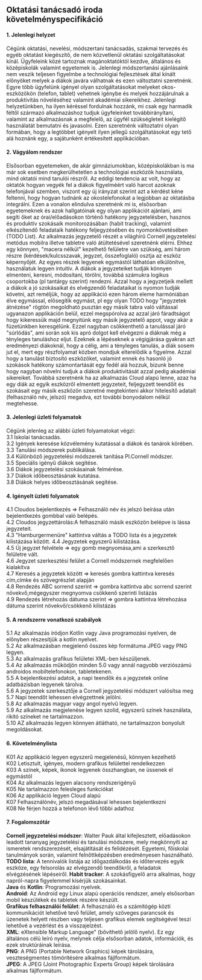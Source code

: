 Oktatási tanácsadó iroda követelményspecifikáció
------------------------------------------------

#### 1. Jelenlegi helyzet
Cégünk oktatási, nevelési, módszertani tanácsadás, szakmai tervezés és egyéb oktatást kiegészítő, de nem közvetlenül oktatási szolgáltatásokat kínál. Ügyfeleink közé tartoznak
magánoktatóktól kezdve, általános és középiskolák valamint egyetemek is. Jelenlegi módszertanási ajánlásaink nem veszik teljesen figyelmbe a technológiai fejlesztések által
kínált előnyöket melyek a diákok javára válhatnak és ezen változtatni szeretnénk. Egyre több ügyfelünk igényel olyan szolgáltatásokat melyeket okos-eszközökön (telefon, tablet)
vehetnek igénybe és melyek hozzájárulnak a produktivitás növeléséhez valamint akadémiai sikereikhez. Jelenlegi helyzetünkben, ha ilyen kéréssel fordulnak hozzánk, mi csak egy
harmadik féltől származó alkalmazáshoz tudjuk ügyfeleinket továbbirányítani, valamint az alkalmazásnak a megfelelő, az ügyfél szükségleteit kielégítő használatát bemutatni és
javasolni. Ezen szeretnénk változtatni olyan formában, hogy a legtöbbet igényelt ilyen jellegű szolgáltatásokat egy tető alá hoznánk egy, a sajátunként értékesített applikációban.

#### 2. Vágyálom rendszer
Elsősorban egyetemeken, de akár gimnáziumokban, középiskolákban is ma már sok esetben megkerülhetetlen a technológiai eszközök használata, mind oktatói mind tanulói részről.
Az eddigi tendencia az volt, hogy az oktatók hogyan vegyék fel a diákok figyelméért való harcot azoknak telefonjával szemben, viszont egy új irányzat szerint azt a kérdést kéne
feltenni, hogy hogyan tudnánk az okostelefonokat a legjobban az oktatásba integrálni. Ezen a vonalon elindulva szeretnénk mi is, elsősorban egyetemeknek és azok hallgatóinak
egy olyan applikációt ajánlani, ami segíti őket az órai/előadásokon történő hatékony jegyzetelésben, hasznos és produktív szokásaik monitorozásában (habit tracking), valamint
elkészítendő feladataik hatékony feljegyzésében és nyomonkövetésében (TODO List). Az alkalmazás jegyzetelő részét a világhírű Cornell jegyzetelési metódus mobilra illetve tabletre
való átültetésével szeretnénk elérni. Ehhez egy könnyen, "macera nélkül" kezelhető felületre van szükség, ami három részre (kérdések/kulcsszavak, jegyzet, összefoglaló) osztja az
eszköz képernyőjét. Az egyes részek legyenek egymástól láthatóan elkülönítve, használatuk legyen intuitív. A diákok a jegyzeteiket tudják könnyen elmenteni, keresni, módosítani,
törölni, továbbá számukra logikus csoportokba (pl tantárgy szerint) rendezni. Azzal hogy a jegyzetjeik mellett a diákok a jó szokásaikat és elvégzendő feladataikat is nyomon
tudják követni, azt reméljük, hogy az applikáció ezen három eleme harmóniában élve egymással, elősegítik egymást, pl egy olyan TODO hogy "jegyzetek átnézése" rögtön megoldható
pusztán egy másik tabra való váltással ugyanazon applikáción belül, ezzel megspórolva az azzal járó fáradtságot hogy kikeressük majd megnyitünk egy másik jegyzetelő appot, vagy 
akár a füzetünkben keresgélünk. Ezzel nagyban csökkenthető a tanulással járó "súrlódás", ami során sok kis apró dolgot kell elvégezni a diáknak még a tényleges tanuláshoz eljut.
Ezeknek a lépéseknek a végigjárása gyakran azt eredményezi diákoknál, hogy a célig, ami a tényleges tanulás, a diák sosem jut el, mert egy részfolyamat közben mondjuk elterelődik
a figyelme. Azzal hogy a tanulást biztosító eszközöket, valamint ennek és hasonló jó szokások hatékony számontartását egy fedél alá hozzuk, bizunk benne hogy nagyban növelni
tudjuk a diákok produktivitását azzal pedig akadémiai sikereiket. Továbbá szeretnénk ha az alkalmazás Cloud alapú lenne, azaz ha egy diák az egyik eszközről elmentett jegyzeteit,
feljegyzett teendőit és szokásait egy másik eszközön szeretné megtekinteni akkor hitelesítő adatait (felhasználó név, jelszó) megadva, ezt további bonyodalom nélkül megtehesse.  
#### 3. Jelenlegi üzleti folyamatok  
Cégünk jelenleg az alábbi üzleti folyamatokat végzi:  
3.1 Iskolai tanácsadás.  
3.2 Igények keresése közvélemény kutatással a diákok és tanárok körében.  
3.3 Tanulási módszerek publikálása.  
3.4 Különböző jegyzetelési módszerek tanítása Pl.Cornell módszer.  
3.5 Speciális igényű diákok segítése.  
3.6 Diákok jegyzetelési szokásainak felmérése.  
3.7 Diákok időbeosztásának kutatása.  
3.8 Diákok helyes időbeosztásának segítése.  

#### 4. Igényelt üzleti folyamatok
4.1 Cloudos bejelentkezés => Felhasználó név és jelszó beírása után bejelentkezés gombbal való belépés.  
4.2 Cloudos jegyzettárolás:A felhasználó másik eszközön belépve is lássa jegyzeteit.  
4.3 "Hamburgermenüre" kattintva váltás a TODO lista és a jegyzetek kilistázása között.
4.4 Jegyzetek egyszerű kilistázása.  
4.5 Új jegyzet felvétele => egy gomb megnyomása,ami a szerkesztő felületre vált.  
4.6 Jegyzet szerkesztési felület a Cornell módszernek megfelelően kialakítva  
4.7 Keresés a jegyzetek között => keresés gombra kattintva keresés cím,címke és szövegrészlet alapján  
4.8 Rendezés ABC sorrend szerint => gombra kattintva abc sorrend szerint növekvő,mégegyszer megnyomva csökkenő szerinti listázás  
4.9 Rendezés létrehozás dátuma szerint => gombra kattintva létrehozása dátuma szerint növekvő/csökkenő kilistázás  

#### 5. A rendszerre vonatkozó szabályok  
5.1 Az alkalmazás íródjon Kotlin vagy Java programozási nyelven, de előnyben részesítjük a kotlin nyelvet.  
5.2 Az alkalmazásban megjelenő összes kép formátuma JPEG vagy PNG legyen.  
5.3 Az alkalmazás grafikus felületei XML-ben készüljenek.  
5.4 Az alkalmazás működjön minden 5.0 vagy annál nagyobb verziószámú androidos mobiltelefonokon, tabletekenen.  
5.5 A bejelentkezési adatok, a napi teendők és a jegyzetek online adatbázisban legyenek tárolva.  
5.6 A jegyzetek szerkesztője a Cornell jegyzetelési módszert valósítsa meg  
5.7 Napi teendőt lehessen elvégzettnek jelölni.  
5.8 Az alkalmazás magyar vagy angol nyelvű legyen.  
5.9 Az alkalmazás megjelenése legyen szolid, egyszerű színek használata, rikító színeket ne tartalmazzon.  
5.10 AZ alkalmazás legyen könnyen átlátható, ne tartalmazzon bonyolult megoldásokat.


#### 6. Követelménylista
K01 Az applikáció legyen egyszerű megjelenésű, könnyen kezelhető  
K02 Letisztult, igényes, modern grafikus felülettel rendelkezzen  
K03 A színek, képek, ikonok legyenek összhangban, ne üssenek el egymástól  
K04 Az alkalmazás legyen alacsony rendszerigényű  
K05 Ne tartalmazzon felesleges funkciókat  
K06 Az applikáció legyen Cloud alapú  
K07 Felhasználónév, jelszó megadásával lehessen bejelentkezni  
K08 Ne férjen hozzá a telefonon lévő többi adathoz

#### 7. Fogalomszótár
<strong>Cornell jegyzetelési módszer</strong>: Walter Pauk által kifejlesztett, előadásokon leadott tananyag jegyzetelési és tanulási módszere, mely megkönnyíti az ismeretek rendszerezését, elsajátítását és felidézését. Egyetemi, főiskolai tanulmányok során, valamint felnőttképzésben eredményesen használható.  
<strong>TODO lista</strong>: A tennivalók listája az időgazdálkodás és időtervezés egyik eszköze, egy felsorolás az elvégzendő teendőkről, a feladatok elvégzésének lépéseiről. 
<strong>Habit tracker</strong>: A szokásfigyelő arra alkalmas, hogy napról-napra figyelemmel kísérjük szokásainkat.  
<strong>Java</strong> és <strong>Kotlin</strong>: Programozási nyelvek.  
<strong>Android</strong>: Az Android egy Linux alapú operációs rendszer, amely elsősorban mobil készülékek és tabletek részére készült.  
<strong>Grafikus felhasználói felület</strong>: A felhasználó és a számítógép közti kommunikációt lehetővé tevő felület, amely szöveges parancsok és üzenetek helyett részben vagy teljesen grafikus elemek segítségével teszi lehetővé a vezérlést és a visszajelzést.  
<strong>XML</strong>: eXtensible Markup Language" (bővíthető jelölő nyelv). Ez egy általános célú leíró nyelv, melynek célja elsősorban adatok, információk, és ezek struktúráinak leírása.  
<strong>PNG</strong>: A PNG (Portable Network Graphics) képek tárolására, veszteségmentes tömörítésére alkalmas fájlformátum.  
<strong>JPEG</strong>: A JPEG (Joint Photographic Experts Group) képek tárolására alkalmas fájlformátum.
